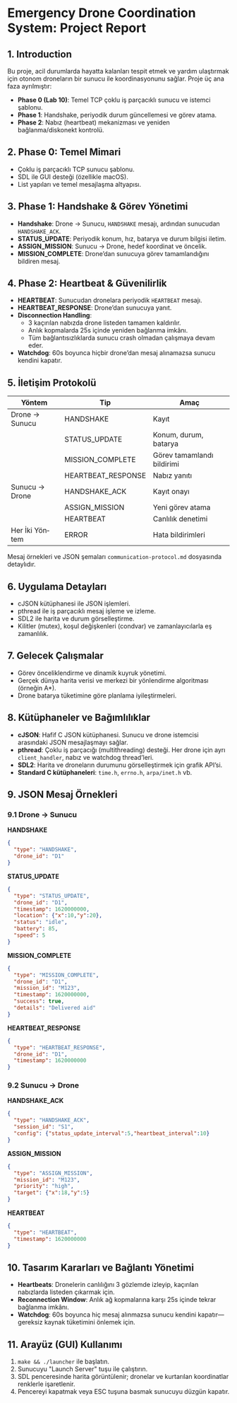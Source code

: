 # Emergency Drone Coordination System: Project Report

## 1. Introduction
Bu proje, acil durumlarda hayatta kalanları tespit etmek ve yardım ulaştırmak için otonom droneların bir sunucu ile koordinasyonunu sağlar. Proje üç ana faza ayrılmıştır:

- **Phase 0 (Lab 10)**: Temel TCP çoklu iş parçacıklı sunucu ve istemci şablonu.
- **Phase 1**: Handshake, periyodik durum güncellemesi ve görev atama.
- **Phase 2**: Nabız (heartbeat) mekanizması ve yeniden bağlanma/diskonekt kontrolü.

## 2. Phase 0: Temel Mimari
- Çoklu iş parçacıklı TCP sunucu şablonu.
- SDL ile GUI desteği (özellikle macOS).  
- List yapıları ve temel mesajlaşma altyapısı.

## 3. Phase 1: Handshake & Görev Yönetimi
- **Handshake**: Drone → Sunucu, `HANDSHAKE` mesajı, ardından sunucudan `HANDSHAKE_ACK`.
- **STATUS_UPDATE**: Periyodik konum, hız, batarya ve durum bilgisi iletim.
- **ASSIGN_MISSION**: Sunucu → Drone, hedef koordinat ve öncelik.
- **MISSION_COMPLETE**: Drone’dan sunucuya görev tamamlandığını bildiren mesaj.

## 4. Phase 2: Heartbeat & Güvenilirlik
- **HEARTBEAT**: Sunucudan dronelara periyodik `HEARTBEAT` mesajı.
- **HEARTBEAT_RESPONSE**: Drone’dan sunucuya yanıt.  
- **Disconnection Handling**:
  - 3 kaçırılan nabızda drone listeden tamamen kaldırılır.
  - Anlık kopmalarda 25s içinde yeniden bağlanma imkânı.
  - Tüm bağlantısızlıklarda sunucu crash olmadan çalışmaya devam eder.
- **Watchdog**: 60s boyunca hiçbir drone’dan mesaj alınamazsa sunucu kendini kapatır.

## 5. İletişim Protokolü
| Yö­n­tem              | Tip                | Amaç                                       |
|---------------------|--------------------|--------------------------------------------|
| Drone → Sunucu      | HANDSHAKE          | Kayıt                                      |
|                     | STATUS_UPDATE      | Konum, durum, batarya                     |
|                     | MISSION_COMPLETE   | Görev tamamlandı bildirimi                 |
|                     | HEARTBEAT_RESPONSE | Nabız yanıtı                               |
| Sunucu → Drone      | HANDSHAKE_ACK      | Kayıt onayı                                |
|                     | ASSIGN_MISSION     | Yeni görev atama                           |
|                     | HEARTBEAT          | Canlılık denetimi                          |
| Her İki Yö­n­tem    | ERROR              | Hata bildirimleri                          |

Mesaj örnekleri ve JSON şemaları `communication-protocol.md` dosyasında detaylıdır.

## 6. Uygulama Detayları
- cJSON kütüphanesi ile JSON işlemleri.
- pthread ile iş parçacıklı mesaj işleme ve izleme.
- SDL2 ile harita ve durum görselleştirme.
- Kilitler (mutex), koşul değişkenleri (condvar) ve zamanlayıcılarla eş zamanlılık.

## 7. Gelecek Çalışmalar
- Görev önceliklendirme ve dinamik kuyruk yönetimi.
- Gerçek dünya harita verisi ve merkezi bir yönlendirme algoritması (örneğin A*).  
- Drone batarya tüketimine göre planlama iyileştirmeleri.

## 8. Kütüphaneler ve Bağımlılıklar
- **cJSON**: Hafif C JSON kütüphanesi. Sunucu ve drone istemcisi arasındaki JSON mesajlaşmayı sağlar.
- **pthread**: Çoklu iş parçacığı (multithreading) desteği. Her drone için ayrı `client_handler`, nabız ve watchdog thread’leri.
- **SDL2**: Harita ve droneların durumunu görselleştirmek için grafik API’si.
- **Standard C kütüphaneleri**: `time.h`, `errno.h`, `arpa/inet.h` vb.

## 9. JSON Mesaj Örnekleri
### 9.1 Drone → Sunucu
**HANDSHAKE**
```json
{
  "type": "HANDSHAKE",
  "drone_id": "D1"
}
```
**STATUS_UPDATE**
```json
{
  "type": "STATUS_UPDATE",
  "drone_id": "D1",
  "timestamp": 1620000000,
  "location": {"x":10,"y":20},
  "status": "idle",
  "battery": 85,
  "speed": 5
}
```
**MISSION_COMPLETE**
```json
{
  "type": "MISSION_COMPLETE",
  "drone_id": "D1",
  "mission_id": "M123",
  "timestamp": 1620000000,
  "success": true,
  "details": "Delivered aid"
}
```
**HEARTBEAT_RESPONSE**
```json
{
  "type": "HEARTBEAT_RESPONSE",
  "drone_id": "D1",
  "timestamp": 1620000000
}
```

### 9.2 Sunucu → Drone
**HANDSHAKE_ACK**
```json
{
  "type": "HANDSHAKE_ACK",
  "session_id": "S1",
  "config": {"status_update_interval":5,"heartbeat_interval":10}
}
```
**ASSIGN_MISSION**
```json
{
  "type": "ASSIGN_MISSION",
  "mission_id": "M123",
  "priority": "high",
  "target": {"x":18,"y":5}
}
```
**HEARTBEAT**
```json
{
  "type": "HEARTBEAT",
  "timestamp": 1620000000
}
```

## 10. Tasarım Kararları ve Bağlantı Yönetimi
- **Heartbeats**: Dronelerin canlılığını 3 gözlemde izleyip, kaçırılan nabızlarda listeden çıkarmak için.  
- **Reconnection Window**: Anlık ağ kopmalarına karşı 25s içinde tekrar bağlanma imkânı.
- **Watchdog**: 60s boyunca hiç mesaj alınmazsa sunucu kendini kapatır—gereksiz kaynak tüketimini önlemek için.

## 11. Arayüz (GUI) Kullanımı
1. `make && ./launcher` ile başlatın.
2. Sunucuyu "Launch Server" tuşu ile çalıştırın.
3. SDL penceresinde harita görüntülenir; dronelar ve kurtarılan koordinatlar renklerle işaretlenir.
4. Pencereyi kapatmak veya ESC tuşuna basmak sunucuyu düzgün kapatır.

